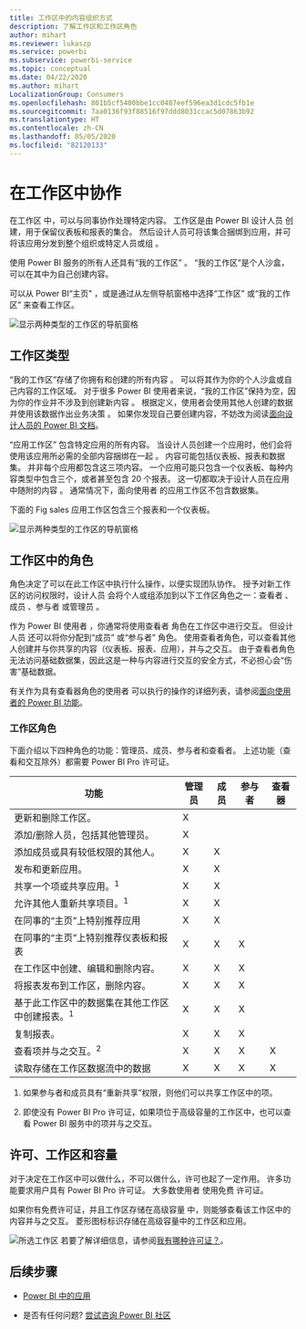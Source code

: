 ```yaml
---
title: 工作区中的内容组织方式
description: 了解工作区和工作区角色
author: mihart
ms.reviewer: lukaszp
ms.service: powerbi
ms.subservice: powerbi-service
ms.topic: conceptual
ms.date: 04/22/2020
ms.author: mihart
LocalizationGroup: Consumers
ms.openlocfilehash: 801b5cf5400bbe1cc0487eef596ea3d1cdc5fb1e
ms.sourcegitcommit: 7aa0136f93f88516f97ddd8031ccac5d07863b92
ms.translationtype: HT
ms.contentlocale: zh-CN
ms.lasthandoff: 05/05/2020
ms.locfileid: "82120133"
---
```

# <a name="collaborate-in-workspaces"></a>在工作区中协作

 在工作区  中，可以与同事协作处理特定内容。 工作区是由 Power BI 设计人员  创建，用于保留仪表板和报表的集合。 然后设计人员可将该集合捆绑到应用，并可将该应用分发到整个组织或特定人员或组  。 

 使用 Power BI 服务的所有人还具有“我的工作区”  。  “我的工作区”是个人沙盒，可以在其中为自己创建内容。

 可以从 Power BI“主页”  ，或是通过从左侧导航窗格中选择“工作区”  或“我的工作区”  来查看工作区。

 ![显示两种类型的工作区的导航窗格](media/end-user-workspaces/power-bi-home.png)

## <a name="types-of-workspaces"></a>工作区类型
“我的工作区”存储了你拥有和创建的所有内容  。 可以将其作为你的个人沙盒或自己内容的工作区域。 对于很多 Power BI 使用者来说，“我的工作区”保持为空，因为你的作业并不涉及到创建新内容   。 根据定义，使用者会使用其他人创建的数据并使用该数据作出业务决策  。 如果你发现自己要创建内容，不妨改为阅读[面向设计人员的 Power BI 文档](../create-reports/index.yml)。

“应用工作区”  包含特定应用的所有内容。 当设计人员创建一个应用时，他们会将使用该应用所必需的全部内容捆绑在一起  。 内容可能包括仪表板、报表和数据集。 并非每个应用都包含这三项内容。 一个应用可能只包含一个仪表板、每种内容类型中包含三个，或者甚至包含 20 个报表。 这一切都取决于设计人员在应用中随附的内容  。 通常情况下，面向使用者  的应用工作区不包含数据集。

下面的 Fig sales 应用工作区包含三个报表和一个仪表板。 

![显示两种类型的工作区的导航窗格](media/end-user-workspaces/power-bi-app-workspace.png)

## <a name="roles-in-the-workspaces"></a>工作区中的角色

角色决定了可以在此工作区中执行什么操作，以便实现团队协作。  授予对新工作区的访问权限时，设计人员  会将个人或组添加到以下工作区角色之一：查看者  、成员  、参与者  或管理员  。 


作为 Power BI 使用者  ，你通常将使用查看者  角色在工作区中进行交互。 但设计人员  还可以将你分配到“成员”  或“参与者”  角色。 使用查看者角色，可以查看其他人创建并与你共享的内容（仪表板、报表、应用），并与之交互。 由于查看者角色无法访问基础数据集，因此这是一种与内容进行交互的安全方式，不必担心会“伤害”基础数据。


有关作为具有查看器角色的使用者  可以执行的操作的详细列表，请参阅[面向使用者的 Power BI 功能](end-user-features.md)。


### <a name="workspace-roles"></a>工作区角色
下面介绍以下四种角色的功能：管理员、成员、参与者和查看者。 上述功能（查看和交互除外）都需要 Power BI Pro 许可证。

|功能   | 管理员  | 成员  | 参与者  | 查看器 |
|---|---|---|---|---|
| 更新和删除工作区。  | X  |   |   |   | 
| 添加/删除人员，包括其他管理员。  | X  |   |   |   |
| 添加成员或具有较低权限的其他人。  |  X | X  |   |   |
| 发布和更新应用。 |  X | X  |   |   |
| 共享一个项或共享应用。<sup>1</sup> |  X | X  |   |   |
| 允许其他人重新共享项目。<sup>1</sup> |  X | X  |   |   |
| 在同事的“主页”上特别推荐应用 |  X | X  |   |   |
| 在同事的“主页”上特别推荐仪表板和报表 |  X | X  | X |   |
| 在工作区中创建、编辑和删除内容。  |  X | X  | X  |   |
| 将报表发布到工作区，删除内容。  |  X | X  | X  |   |
| 基于此工作区中的数据集在其他工作区中创建报表。<sup>1</sup> |  X | X  | X  |   |
| 复制报表。 | X | X | X |  |
| 查看项并与之交互。<sup>2</sup> |  X | X  | X  | X  |
| 读取存储在工作区数据流中的数据 | X | X | X | X |

1. 如果参与者和成员具有“重新共享”权限，则他们可以共享工作区中的项。

2. 即使没有 Power BI Pro 许可证，如果项位于高级容量的工作区中，也可以查看 Power BI 服务中的项并与之交互。

## <a name="licensing-workspaces-and-capacity"></a>许可、工作区和容量
对于决定在工作区中可以做什么，不可以做什么，许可也起了一定作用。 许多功能要求用户具有 Power BI Pro  许可证。 大多数使用者  使用免费  许可证。 

如果你有免费许可证，并且工作区存储在高级容量  中，则能够查看该工作区中的内容并与之交互。 菱形图标标识存储在高级容量中的工作区和应用。

![所选工作区](media/end-user-workspaces/power-bi-diamond.png) 若要了解详细信息，请参阅[我有哪种许可证？](end-user-license.md)。



## <a name="next-steps"></a>后续步骤
* [Power BI 中的应用](end-user-apps.md)    

* 是否有任何问题? [尝试咨询 Power BI 社区](https://community.powerbi.com/)

